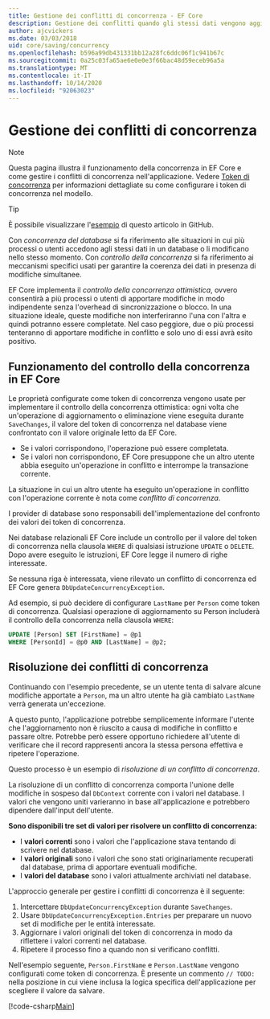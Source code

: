 ```yaml
---
title: Gestione dei conflitti di concorrenza - EF Core
description: Gestione dei conflitti quando gli stessi dati vengono aggiornati contemporaneamente a Entity Framework Core
author: ajcvickers
ms.date: 03/03/2018
uid: core/saving/concurrency
ms.openlocfilehash: b596a99db431331bb12a28fc6ddc06f1c941b67c
ms.sourcegitcommit: 0a25c03fa65ae6e0e0e3f66bac48d59eceb96a5a
ms.translationtype: MT
ms.contentlocale: it-IT
ms.lasthandoff: 10/14/2020
ms.locfileid: "92063023"
---
```

# <a name="handling-concurrency-conflicts"></a>Gestione dei conflitti di concorrenza

> [!NOTE]
> Questa pagina illustra il funzionamento della concorrenza in EF Core e come gestire i conflitti di concorrenza nell'applicazione. Vedere [Token di concorrenza](xref:core/modeling/concurrency) per informazioni dettagliate su come configurare i token di concorrenza nel modello.

> [!TIP]
> È possibile visualizzare l'[esempio](https://github.com/dotnet/EntityFramework.Docs/tree/master/samples/core/Saving/Concurrency/) di questo articolo in GitHub.

Con _concorrenza del database_ si fa riferimento alle situazioni in cui più processi o utenti accedono agli stessi dati in un database o li modificano nello stesso momento. Con _controllo della concorrenza_ si fa riferimento ai meccanismi specifici usati per garantire la coerenza dei dati in presenza di modifiche simultanee.

EF Core implementa il _controllo della concorrenza ottimistica_, ovvero consentirà a più processi o utenti di apportare modifiche in modo indipendente senza l'overhead di sincronizzazione o blocco. In una situazione ideale, queste modifiche non interferiranno l'una con l'altra e quindi potranno essere completate. Nel caso peggiore, due o più processi tenteranno di apportare modifiche in conflitto e solo uno di essi avrà esito positivo.

## <a name="how-concurrency-control-works-in-ef-core"></a>Funzionamento del controllo della concorrenza in EF Core

Le proprietà configurate come token di concorrenza vengono usate per implementare il controllo della concorrenza ottimistica: ogni volta che un'operazione di aggiornamento o eliminazione viene eseguita durante `SaveChanges`, il valore del token di concorrenza nel database viene confrontato con il valore originale letto da EF Core.

- Se i valori corrispondono, l'operazione può essere completata.
- Se i valori non corrispondono, EF Core presuppone che un altro utente abbia eseguito un'operazione in conflitto e interrompe la transazione corrente.

La situazione in cui un altro utente ha eseguito un'operazione in conflitto con l'operazione corrente è nota come _conflitto di concorrenza_.

I provider di database sono responsabili dell'implementazione del confronto dei valori dei token di concorrenza.

Nei database relazionali EF Core include un controllo per il valore del token di concorrenza nella clausola `WHERE` di qualsiasi istruzione `UPDATE` o `DELETE`. Dopo avere eseguito le istruzioni, EF Core legge il numero di righe interessate.

Se nessuna riga è interessata, viene rilevato un conflitto di concorrenza ed EF Core genera `DbUpdateConcurrencyException`.

Ad esempio, si può decidere di configurare `LastName` per `Person` come token di concorrenza. Qualsiasi operazione di aggiornamento su Person includerà il controllo della concorrenza nella clausola `WHERE`:

```sql
UPDATE [Person] SET [FirstName] = @p1
WHERE [PersonId] = @p0 AND [LastName] = @p2;
```

## <a name="resolving-concurrency-conflicts"></a>Risoluzione dei conflitti di concorrenza

Continuando con l'esempio precedente, se un utente tenta di salvare alcune modifiche apportate a `Person`, ma un altro utente ha già cambiato `LastName` verrà generata un'eccezione.

A questo punto, l'applicazione potrebbe semplicemente informare l'utente che l'aggiornamento non è riuscito a causa di modifiche in conflitto e passare oltre. Potrebbe però essere opportuno richiedere all'utente di verificare che il record rappresenti ancora la stessa persona effettiva e ripetere l'operazione.

Questo processo è un esempio di _risoluzione di un conflitto di concorrenza_.

La risoluzione di un conflitto di concorrenza comporta l'unione delle modifiche in sospeso dal `DbContext` corrente con i valori nel database. I valori che vengono uniti varieranno in base all'applicazione e potrebbero dipendere dall'input dell'utente.

**Sono disponibili tre set di valori per risolvere un conflitto di concorrenza:**

- I **valori correnti** sono i valori che l'applicazione stava tentando di scrivere nel database.
- I **valori originali** sono i valori che sono stati originariamente recuperati dal database, prima di apportare eventuali modifiche.
- I **valori del database** sono i valori attualmente archiviati nel database.

L'approccio generale per gestire i conflitti di concorrenza è il seguente:

1. Intercettare `DbUpdateConcurrencyException` durante `SaveChanges`.
2. Usare `DbUpdateConcurrencyException.Entries` per preparare un nuovo set di modifiche per le entità interessate.
3. Aggiornare i valori originali del token di concorrenza in modo da riflettere i valori correnti nel database.
4. Ripetere il processo fino a quando non si verificano conflitti.

Nell'esempio seguente, `Person.FirstName` e `Person.LastName` vengono configurati come token di concorrenza. È presente un commento `// TODO:` nella posizione in cui viene inclusa la logica specifica dell'applicazione per scegliere il valore da salvare.

[!code-csharp[Main](../../../samples/core/Saving/Concurrency/Sample.cs?name=ConcurrencyHandlingCode&highlight=33-34)]
